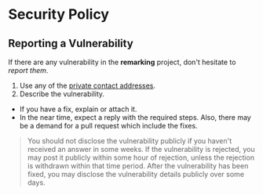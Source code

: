 # Security Policy

## Reporting a Vulnerability

If there are any vulnerability in the **remarking** project, don't hesitate to _report them_.

1. Use any of the [private contact addresses](https://github.com/sabidib/remarking#support).
2. Describe the vulnerability.

- If you have a fix, explain or attach it.
- In the near time, expect a reply with the required steps. Also, there may be a demand for a pull request which include the fixes.

> You should not disclose the vulnerability publicly if you haven't received an answer in some weeks.
> If the vulnerability is rejected, you may post it publicly within some hour of rejection, unless the rejection is withdrawn within that time period.
> After the vulnerability has been fixed, you may disclose the vulnerability details publicly over some days.
